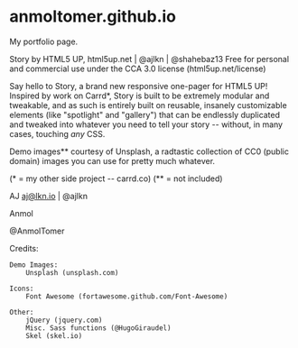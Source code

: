 # anmoltomer.github.io
My portfolio page.

Story by HTML5 UP, 
html5up.net | @ajlkn | @shahebaz13
Free for personal and commercial use under the CCA 3.0 license (html5up.net/license)


Say hello to Story, a brand new responsive one-pager for HTML5 UP! Inspired by  work
on Carrd*, Story is built to be extremely modular and tweakable, and as such is entirely
built on reusable, insanely customizable elements (like "spotlight" and "gallery") that
can be endlessly duplicated and tweaked into whatever you need to tell your story --
without, in many cases, touching *any* CSS.

Demo images** courtesy of Unsplash, a radtastic collection of CC0 (public domain) images
you can use for pretty much whatever.


(* = my other side project -- carrd.co)
(** = not included)

AJ
aj@lkn.io | @ajlkn

Anmol

@AnmolTomer

Credits:

	Demo Images:
		Unsplash (unsplash.com)

	Icons:
		Font Awesome (fortawesome.github.com/Font-Awesome)

	Other:
		jQuery (jquery.com)
		Misc. Sass functions (@HugoGiraudel)
		Skel (skel.io)
